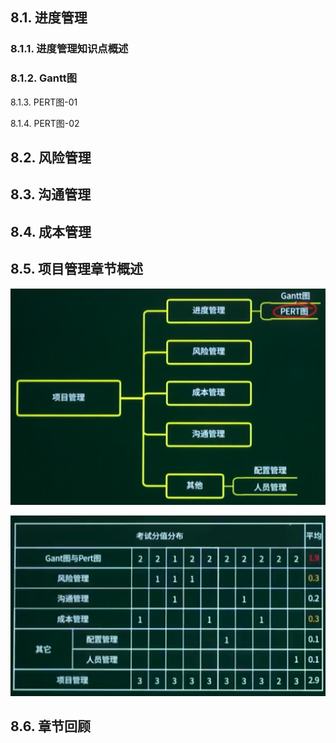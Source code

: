 ## 8.1. 进度管理

### 8.1.1. 进度管理知识点概述

### 8.1.2. Gantt图

8.1.3. PERT图-01

8.1.4. PERT图-02

## 8.2. 风险管理

## 8.3. 沟通管理

## 8.4. 成本管理

## 8.5. 项目管理章节概述

![image-20231029210949962](assets/image-20231029210949962.png)

![image-20231029211005582](assets/image-20231029211005582.png)



## 8.6. 章节回顾